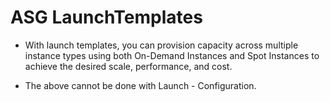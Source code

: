 # ASG LaunchTemplates

- With launch templates, you can provision capacity across multiple instance types using both On-Demand Instances and Spot Instances to achieve the desired scale, performance, and cost. 

- The above cannot be done with Launch - Configuration. 

